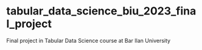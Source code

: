 # tabular_data_science_biu_2023_final_project
Final project in Tabular Data Science course at Bar Ilan University
